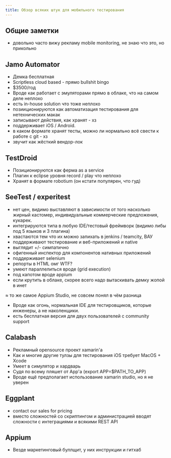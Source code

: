 ```yaml
---
title: Обзор всяких штук для мобильного тестирования
---
```


## Общие заметки

- довольно часто вижу рекламу mobile monitoring, не знаю что это, но прикольно

## Jamo Automator

- Демка бесплатная
- Scriptless cloud based - прямо bullshit bingo
- $3500/год
- Вроде как работает с эмуляторами прямо в облаке, что на самом деле неплохо
- есть in-house solution что тоже неплохо
- позииционируются как автоматизация тестирования для нетехнических макак
- записывают действия, как хранят - хз
- поддерживает iOS / Android.
- в каком формате хранят тесты, можно ли нормально всё свести к работе с git - хз
- звучит как жёсткий вендор-лок

## TestDroid

- Позиционируются как ферма as a service
- Плагин к eclipse уровня record / play что неплохо
- Хранят в формате robotium (он кстати популярен, что гуд)

## SeeTest / experitest

- нет цен, видимо выставляют в зависимости от того насколько жирный кастомер, индивидуальные коммерческие предложения, кукарек.
- интегрируются типа в любую IDE/тестовый фреймворк (видимо либы под 5 языков и 3 плагина)
- хвастаются тем что их можно запихать в jenkins / teamcity, ВАУ
- поддерживают тестирование и веб-приложений и native
- выглядит +/- симпатично
- офигенный инспектор для компонентов нативных приложений
- поддерживает selenium
- репорты в HTML омг WTF?
- умеют параллелиться вроде (grid execution)
- под капотом вроде appium
- если крутить в облаке, скорее всего надо вытаскивать демку жопой в инет

≈ то же самое Appium Studio, не совсем понял в чём разница

- Вроде как огонь, нормальная IDE для тестировщиков, которые инженеры, а не наколенщики.
- есть бесплатная версия для двух пользователей с community support

## Calabash

- Рекламный opensource проект xamarin'а
- Как и многие другие тулзы для тестирования iOS требует MacOS + Xcode
- Умеет в симулятор и хардварь
- Судя по всему пляшет от App'а (export APP=$PATH_TO_APP)
- Вроде ещё предполагает использование xamarin studio, но я не уверен

## Eggplant

- contact our sales for pricing
- вместо сложностей со скриптингом и администрацией вводят сложности с интеграциями и всякими REST API

## Appium

- Везде маркетинговый буллщит, у них инструкции и гитхаб
